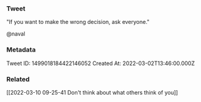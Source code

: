 ### Tweet
"If you want to make the wrong decision, ask everyone."

@naval

### Metadata
Tweet ID: 1499018184422146052
Created At: 2022-03-02T13:46:00.000Z

### Related
[[2022-03-10 09-25-41 Don't think about what others think of you]]

